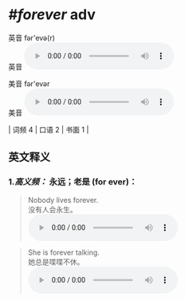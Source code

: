 # ***\#forever*** adv
英音 fər'evə(r)  
英音
<audio src="./media/forever-B.aac" controls="controls"></audio>

美音 fər'evər  
美音
<audio src="./media/forever.aac" controls="controls"></audio>



| 词频 4 | 口语 2 | 书面 1 |  

英文释义
---
### 1.*高义频：* **永远；老是 (for ever)：**  

 > Nobody lives forever.   
 > 没有人会永生。    
<audio src="./media/forever-1.aac" controls="controls"></audio>

 > She is forever talking.   
 > 她总是喋喋不休。    
<audio src="./media/forever-2.aac" controls="controls"></audio>


